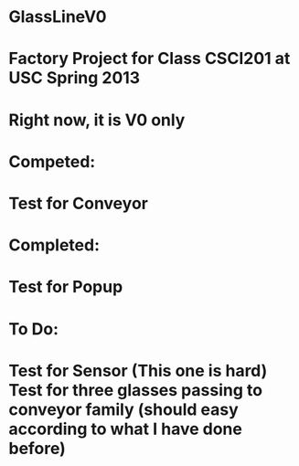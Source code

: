 GlassLineV0
===========

Factory Project for Class CSCI201 at USC Spring 2013
===========

Right now, it is V0 only
===========

Competed: 
===========

Test for Conveyor
===========

Completed:
===========

Test for Popup
===========

To Do:
===========

Test for Sensor (This one is hard)
Test for three glasses passing to conveyor family (should easy according to what I have done before)
===========

